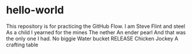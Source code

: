 # hello-world
This repository is for practicing the GitHub Flow.
I am Steve
Flint and steel
As a child I yearned for the mines
The nether
An ender pearl
And that was the only one I had. No biggie
Water bucket
RELEASE
Chicken Jockey
A crafting table
